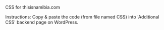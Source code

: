 CSS for thisisnamibia.com

Instructions:
Copy & paste the code (from file named CSS) into 'Additional CSS' backend page on WordPress.
